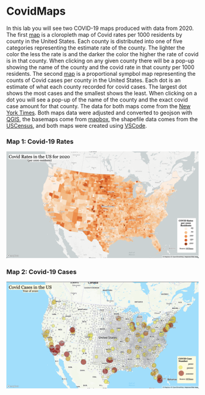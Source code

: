 # CovidMaps

In this lab you will see two COVID-19 maps produced with data from 2020. The first [map](https://tnh333.github.io/EQCovidMaps/map1.html) is a cloropleth map of Covid rates per 1000 residents by county in the United States. Each county is distributed into one of five categories representing the estimate rate of the county. The lighter the color the less the rate is and the darker the color the higher the rate of covid is in that county. When clicking on any given county there will be a pop-up showing the name of the county and the covid rate in that county per 1000 residents. The second [map](https://tnh333.github.io/EQCovidMaps/map1.html) is a proportional sympbol map representing the counts of Covid cases per county in the United States. Each dot is an estimate of what each county recorded for covid cases. The largest dot shows the most cases and the smallest shows the least. When clicking on a dot you will see a pop-up of the name of the county and the exact covid case amount for that county. The data for both maps come from the [New York Times](https://github.com/nytimes/covid-19-data/blob/43d32dde2f87bd4dafbb7d23f5d9e878124018b8/live/us-counties.csv). Both maps data were adjusted and converted to geojson with [QGIS](https://qgis.org/en/site/), the basemaps come from [mapbox](https://www.mapbox.com/), the shapefile data comes from the [USCensus](https://www.census.gov/geographies/mapping-files/time-series/geo/carto-boundary-file.html), and both maps were created using [VSCode](https://code.visualstudio.com/).

### Map 1: Covid-19 Rates

![](img/RatesMap.png)

### Map 2: Covid-19 Cases

![](img/CasesMap.png)